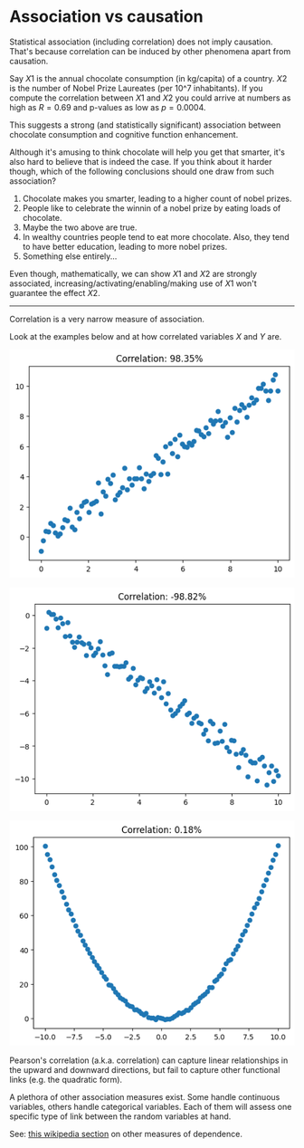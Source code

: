 # **Association vs causation**

<div class="highlight-section">
Statistical association (including correlation) does not imply causation. <br>
That's because correlation can be induced by other phenomena apart from causation.
</div>

Say $X1$ is the annual chocolate consumption (in kg/capita) of a country. $X2$ is the number of Nobel Prize Laureates (per 10^7 inhabitants). If you compute the correlation between $X1$ and $X2$ you could arrive at numbers as high as $R=0.69$ and p-values as low as $p=0.0004$.

This suggests a strong (and statistically significant) association between chocolate consumption and cognitive function enhancement.

Although it's amusing to think chocolate will help you get that smarter, it's also hard to believe that is indeed the case. If you think about it harder though, which of the following conclusions should one draw from such association?

1. Chocolate makes you smarter, leading to a higher count of nobel prizes.
2. People like to celebrate the winnin of a nobel prize by eating loads of chocolate.
3. Maybe the two above are true.
4. In wealthy countries people tend to eat more chocolate. Also, they tend to have better education, leading to more nobel prizes.
5. Something else entirely...

Even though, mathematically, we can show $X1$ and $X2$ are strongly associated, increasing/activating/enabling/making use of $X1$ won't guarantee the effect $X2$. 

---
<div class="highlight-section">
Correlation is a very narrow measure of association.
</div>

Look at the examples below and at how correlated variables $X$ and $Y$ are.

![alt text](imgs/avc1.png)

![alt text](imgs/avc2.png)

![alt text](imgs/avc3.png)

Pearson's correlation (a.k.a. correlation) can capture linear relationships in the upward and downward directions, but fail to capture other functional links (e.g. the quadratic form).

A plethora of other association measures exist. Some handle continuous variables, others handle categorical variables. Each of them will assess one specific type of link between the random variables at hand.

See: [this wikipedia section](https://en.wikipedia.org/wiki/Correlation#Other_measures_of_dependence_among_random_variables) on other measures of dependence.